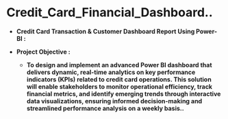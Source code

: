 # **Credit_Card_Financial_Dashboard..**

- **Credit Card Transaction & Customer Dashboard Report Using Power-BI :**

- **Project Objective :**
  - **To design and implement an advanced Power BI dashboard that delivers dynamic, real-time analytics on key performance indicators (KPIs) related to credit card operations. This solution will enable stakeholders to monitor operational efficiency, track financial metrics, and identify emerging trends through interactive data visualizations, ensuring informed decision-making and streamlined performance analysis on a weekly basis..**
